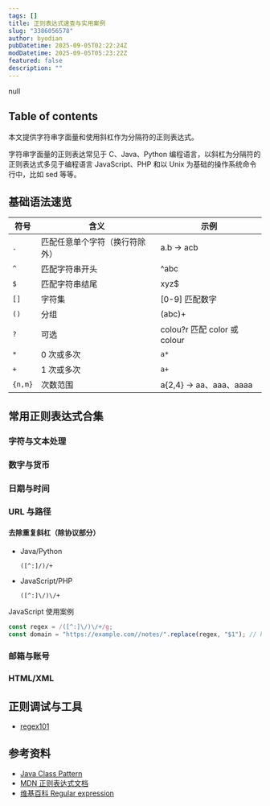 ```yaml
---
tags: []
title: 正则表达式速查与实用案例
slug: "3386056578"
author: byodian
pubDatetime: 2025-09-05T02:22:24Z
modDatetime: 2025-09-05T05:23:22Z
featured: false
description: ""
---
```


null

## Table of contents

本文提供字符串字面量和使用斜杠作为分隔符的正则表达式。

字符串字面量的正则表达常见于 C、Java、Python 编程语言，以斜杠为分隔符的正则表达式多见于编程语言 JavaScript、PHP 和以 Unix 为基础的操作系统命令行中，比如 sed 等等。

## 基础语法速览

符号 | 含义 | 示例
-- | -- | --
`.` | 匹配任意单个字符（换行符除外） | a.b → acb
`^` | 匹配字符串开头 | ^abc
`$` | 匹配字符串结尾 | xyz$
`[]` | 字符集 | [0-9] 匹配数字
`()` | 分组 | (abc)+
`?` | 可选 | colou?r 匹配 color 或 colour
`*` | 0 次或多次 | `a*`
`+` | 1 次或多次 | `a+`
`{n,m}` | 次数范围 | a{2,4} → aa、aaa、aaaa

## 常用正则表达式合集

### 字符与文本处理

### 数字与货币

### 日期与时间

### URL 与路径
#### 去除重复斜杠（除协议部分）
- Java/Python
  ```regex
  ([^:]/)/+
  ```
- JavaScript/PHP
  ```regex
  ([^:]\/)\/+
  ```
JavaScript 使用案例
```javascript
const regex = /([^:]\/)\/+/g;
const domain = "https://example.com//notes/".replace(regex, "$1"); // https://example.com/notes/
```

### 邮箱与账号

### HTML/XML

## 正则调试与工具
- [regex101](https://regex101.com/)

## 参考资料
- [Java Class Pattern](https://docs.oracle.com/javase/8/docs/api/java/util/regex/Pattern.html)
- [MDN 正则表达式文档](https://developer.mozilla.org/zh-CN/docs/Web/JavaScript/Guide/Regular_expressions)
- [维基百科 Regular expression](https://en.wikipedia.org/wiki/Regular_expression)